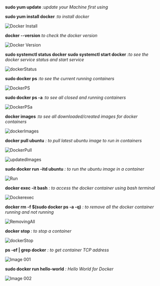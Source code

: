 **sudo yum update** *:update your Machine first using*

**sudo yum install docker** *:to install docker*

![Docker Install](https://user-images.githubusercontent.com/37663573/73585092-c8d7d980-446b-11ea-984e-6a625b99c754.png)

**docker --version** *to check the docker version*

![Docker Version](https://user-images.githubusercontent.com/37663573/73585102-dab97c80-446b-11ea-84a8-cf796c05c913.png)

**sudo systemctl status docker**
**sudo systemctl start docker** *:to see the docker service status and start service*

![dockerStatus](https://user-images.githubusercontent.com/37663573/73585113-f3299700-446b-11ea-80c6-28e0d3a94fb3.png)

**sudo docker ps** *:to see the current running containers*

![DockerPS](https://user-images.githubusercontent.com/37663573/73585120-ffadef80-446b-11ea-905e-059f1c955534.png)

**sudo docker ps -a** *:to see all closed and running containers*

![DockerPSa](https://user-images.githubusercontent.com/37663573/73585126-0c324800-446c-11ea-831b-030177be92a1.png)

**docker images** *:to see all downloaded/created images for docker containers*

![dockerImages](https://user-images.githubusercontent.com/37663573/73585130-19e7cd80-446c-11ea-95b9-08095cbf4778.png)

**docker pull ubuntu** *: to pull latest ubuntu image to run in containers*

![DockerPull](https://user-images.githubusercontent.com/37663573/73585133-24a26280-446c-11ea-8632-45c45619937f.png)

![updatedImages](https://user-images.githubusercontent.com/37663573/73585146-37b53280-446c-11ea-9697-f99ae3a05f6f.png)

**sudo docker run -itd ubuntu** *: to run the ubuntu image in a container*

![Run](https://user-images.githubusercontent.com/37663573/73585149-44398b00-446c-11ea-9d8c-86098a261ed7.png)

**docker exec -it <containerID> bash** *: to access the docker container using bash terminal*

![Dockerexec](https://user-images.githubusercontent.com/37663573/73585748-27a05180-4472-11ea-8851-eb02381fd717.png)

**docker rm -f $(sudo docker ps -a -q)** *: to remove all the docker container running and not running*

![RemovingAll](https://user-images.githubusercontent.com/37663573/73585741-18210880-4472-11ea-807f-da049d94a77d.png)

**docker stop <container ID>** *: to stop a container*

![dockerStop](https://user-images.githubusercontent.com/37663573/73585753-34bd4080-4472-11ea-9ca5-4d99e2cb0373.png)


**ps -ef | grep docker** *: to get container TCP address*

![Image 001](https://user-images.githubusercontent.com/37663573/73600124-1f9bec80-451a-11ea-8e18-88faa755be00.png)

**sudo docker run hello-world** *: Hello World for Docker*

![Image 002](https://user-images.githubusercontent.com/37663573/73600127-29bdeb00-451a-11ea-9889-0a32fab796c0.png)
